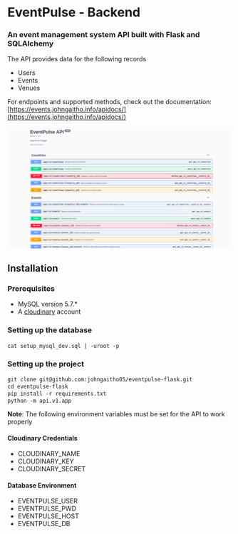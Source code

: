 # EventPulse - Backend
### An event management system API built with Flask and SQLAlchemy

The API provides data for the following records

- Users
- Events
- Venues

For endpoints and supported methods, check out the documentation: [https://events.johngaitho.info/apidocs/](https://events.johngaitho.info/apidocs/)

![Photo](static/eventpulse.png)

## Installation

### Prerequisites
- MySQL version 5.7.*
- A [cloudinary](https://cloudinary.com/) account

### Setting up the database
```shell
cat setup_mysql_dev.sql | -uroot -p
```

### Setting up the project
```shell
git clone git@github.com:johngaitho05/eventpulse-flask.git
cd eventpulse-flask
pip install -r requirements.txt
python -m api.v1.app
```

**Note**: The following environment variables must be set for the API to work properly

#### Cloudinary Credentials
- CLOUDINARY_NAME
- CLOUDINARY_KEY
- CLOUDINARY_SECRET

#### Database Environment
- EVENTPULSE_USER
- EVENTPULSE_PWD
- EVENTPULSE_HOST
- EVENTPULSE_DB